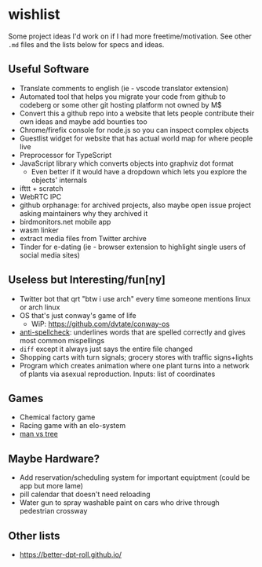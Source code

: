 # wishlist
Some project ideas I'd work on if I had more freetime/motivation. See other `.md` files and the lists below for specs and ideas.

## Useful Software
- Translate comments to english (ie - vscode translator extension)
- Automated tool that helps you migrate your code from github to codeberg or some other git hosting platform not owned by M$
- Convert this a github repo into a website that lets people contribute their own ideas and maybe add bounties too
- Chrome/firefix console for node.js so you can inspect complex objects
- Guestlist widget for website that has actual world map for where people live
- Preprocessor for TypeScript
- JavaScript library which converts objects into graphviz dot format
  - Even better if it would have a dropdown which lets you explore the objects' internals
- ifttt + scratch
- WebRTC IPC
- github orphanage: for archived projects, also maybe open issue project asking maintainers why they archived it
- birdmonitors.net mobile app
- wasm linker
- extract media files from Twitter archive
- Tinder for e-dating (ie - browser extension to highlight single users of social media sites)

## Useless but Interesting/fun\[ny]
- Twitter bot that qrt "btw i use arch" every time someone mentions linux or arch linux
- OS that's just conway's game of life
  - WiP: https://github.com/dvtate/conway-os
- [anti-spellcheck](https://twitter.com/hoffridder/status/1362180211392065536): underlines words that are spelled correctly and gives most common mispellings
- `diff` except it always just says the entire file changed
- Shopping carts with turn signals; grocery stores with traffic signs+lights
- Program which creates animation where one plant turns into a network of plants via asexual reproduction. Inputs: list of coordinates

## Games
- Chemical factory game
- Racing game with an elo-system
- [man vs tree](https://twitter.com/caravanmalice/status/1544819658980659200)

## Maybe Hardware?
- Add reservation/scheduling system for important equiptment (could be app but more lame)
- pill calendar that doesn't need reloading
- Water gun to spray washable paint on cars who drive through pedestrian crossway

## Other lists
- https://better-dpt-roll.github.io/

